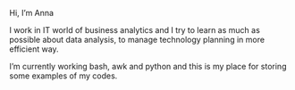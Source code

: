 Hi, I’m Anna

I work in IT world of business analytics and I try to learn as much as possible about data analysis, to manage technology planning in more efficient way.

I’m currently working bash, awk and python and this is my place for storing some examples of my codes.



